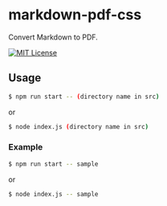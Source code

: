# markdown-pdf-css

Convert Markdown to PDF.

[![MIT License](http://img.shields.io/badge/license-MIT-blue.svg?style=flat)](LICENSE)

## Usage

```bash
$ npm run start -- (directory name in src)
```

or

```bash
$ node index.js (directory name in src)
```

### Example

```bash
$ npm run start -- sample
```

or

```bash
$ node index.js -- sample
```
